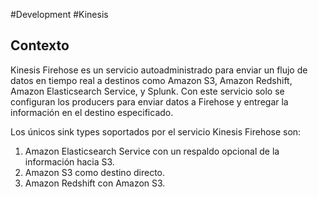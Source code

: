 #Development #Kinesis 

## Contexto
Kinesis Firehose es un servicio autoadministrado para enviar un flujo de datos en tiempo real a destinos como Amazon S3, Amazon Redshift, Amazon Elasticsearch Service, y Splunk. Con este servicio solo se configuran los producers para enviar datos a Firehose y entregar la información en el destino especificado.

Los únicos sink types soportados por el servicio Kinesis Firehose son:
1. Amazon Elasticsearch Service con un respaldo opcional de la información hacia S3.
2. Amazon S3 como destino directo.
3. Amazon Redshift con Amazon S3.